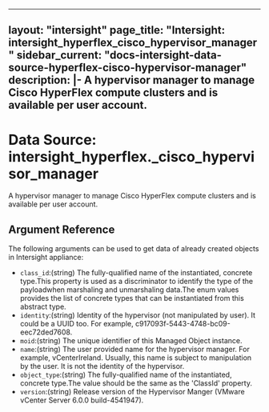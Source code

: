 
---
layout: "intersight"
page_title: "Intersight: intersight_hyperflex_cisco_hypervisor_manager"
sidebar_current: "docs-intersight-data-source-hyperflex-cisco-hypervisor-manager"
description: |-
A hypervisor manager to manage Cisco HyperFlex compute clusters and is available per user account.
---

# Data Source: intersight_hyperflex._cisco_hypervisor_manager
A hypervisor manager to manage Cisco HyperFlex compute clusters and is available per user account.
## Argument Reference
The following arguments can be used to get data of already created objects in Intersight appliance:
* `class_id`:(string) The fully-qualified name of the instantiated, concrete type.This property is used as a discriminator to identify the type of the payloadwhen marshaling and unmarshaling data.The enum values provides the list of concrete types that can be instantiated from this abstract type. 
* `identity`:(string) Identity of the hypervisor (not manipulated by user). It could be a UUID too. For example, c917093f-5443-4748-bc09-eec72ded7608. 
* `moid`:(string) The unique identifier of this Managed Object instance. 
* `name`:(string) The user provided name for the hypervisor manager. For example, vCenterIreland. Usually, this name is subject to manipulation by the user. It is not the identity of the hypervisor. 
* `object_type`:(string) The fully-qualified name of the instantiated, concrete type.The value should be the same as the 'ClassId' property. 
* `version`:(string) Release version of the Hypervisor Manger (VMware vCenter Server 6.0.0 build-4541947). 
